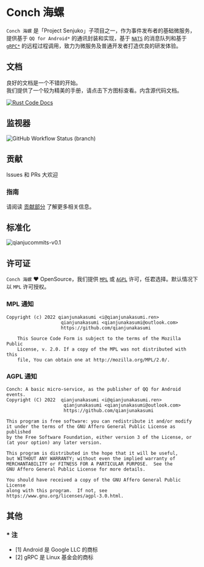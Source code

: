# Conch 海螺

`Conch 海螺` 是「Project Senjuko」子项目之一，作为事件发布者的基础微服务，提供基于 `QQ for Android*` 的通讯封装和实现，基于 [`NATS`](https://nats.io/) 的消息队列和基于 [`gRPC*`](https://grpc.io/) 的远程过程调用，致力为微服务及普通开发者打造优良的研发体验。

## 文档

良好的文档是一个不错的开始。  
我们提供了一个较为精美的手册，请点击下方图标查看。内含源代码文档。

[![Rust Code Docs](https://img.shields.io/badge/docs-Conch%20海螺-success?style=for-the-badge&logo=readthedocs)](https://qianjunakasumi.github.io/senjuko-conch/rust-docs/conch/index.html)

## 监视器

![GitHub Workflow Status (branch)](https://img.shields.io/github/workflow/status/qianjunakasumi/senjuko-conch/RustWorkspaceTest/main?style=for-the-badge&logo=github)

## 贡献

Issues 和 PRs 大欢迎

### 指南

请阅读 [贡献部分](/CONTRIBUTING.md) 了解更多相关信息。

## 标准化

![qianjucommits-v0.1](https://img.shields.io/badge/qianjucommits-v0.1-85f9c7?style=for-the-badge)

## 许可证

`Conch 海螺` ❤ OpenSource，我们提供 [`MPL`](/LICENSE) 或 [`AGPL`](/LICENSE-AGPL) 许可，任君选择。默认情况下以 `MPL` 许可授权。

### MPL 通知

```
Copyright (c) 2022 qianjunakasumi <i@qianjunakasumi.ren>
                    qianjunakasumi <qianjunakasumi@outlook.com>
                    https://github.com/qianjunakasumi

    This Source Code Form is subject to the terms of the Mozilla Public
    License, v. 2.0. If a copy of the MPL was not distributed with this
    file, You can obtain one at http://mozilla.org/MPL/2.0/.
```

### AGPL 通知

```
Conch: A basic micro-service, as the publisher of QQ for Android events.
Copyright (C) 2022  qianjunakasumi <i@qianjunakasumi.ren>
                     qianjunakasumi <qianjunakasumi@outlook.com>
                     https://github.com/qianjunakasumi

This program is free software: you can redistribute it and/or modify
it under the terms of the GNU Affero General Public License as published
by the Free Software Foundation, either version 3 of the License, or
(at your option) any later version.

This program is distributed in the hope that it will be useful,
but WITHOUT ANY WARRANTY; without even the implied warranty of
MERCHANTABILITY or FITNESS FOR A PARTICULAR PURPOSE.  See the
GNU Affero General Public License for more details.

You should have received a copy of the GNU Affero General Public License
along with this program.  If not, see https://www.gnu.org/licenses/agpl-3.0.html.
```

## 其他

### * 注

- [1] Android 是 Google LLC 的商标
- [2] gRPC 是 Linux 基金会的商标